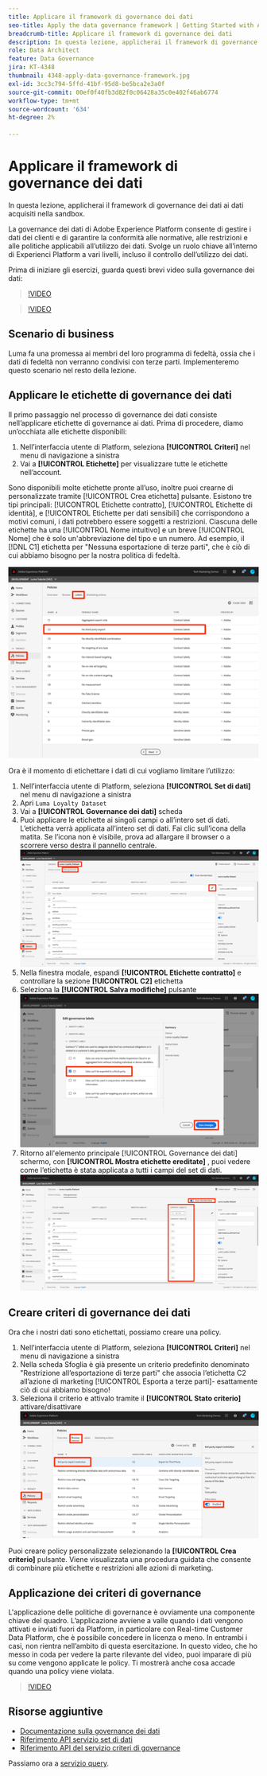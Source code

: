 ```yaml
---
title: Applicare il framework di governance dei dati
seo-title: Apply the data governance framework | Getting Started with Adobe Experience Platform for Data Architects and Data Engineers
breadcrumb-title: Applicare il framework di governance dei dati
description: In questa lezione, applicherai il framework di governance dei dati ai dati acquisiti nella sandbox.
role: Data Architect
feature: Data Governance
jira: KT-4348
thumbnail: 4348-apply-data-governance-framework.jpg
exl-id: 3cc3c794-5ffd-41bf-95d8-be5bca2e3a0f
source-git-commit: 00ef0f40fb3d82f0c06428a35c0e402f46ab6774
workflow-type: tm+mt
source-wordcount: '634'
ht-degree: 2%

---
```


# Applicare il framework di governance dei dati

<!--15min-->

In questa lezione, applicherai il framework di governance dei dati ai dati acquisiti nella sandbox.

La governance dei dati di Adobe Experience Platform consente di gestire i dati dei clienti e di garantire la conformità alle normative, alle restrizioni e alle politiche applicabili all’utilizzo dei dati. Svolge un ruolo chiave all’interno di Experienci Platform a vari livelli, incluso il controllo dell’utilizzo dei dati.

Prima di iniziare gli esercizi, guarda questi brevi video sulla governance dei dati:
>[!VIDEO](https://video.tv.adobe.com/v/36653?learn=on)

>[!VIDEO](https://video.tv.adobe.com/v/29708?learn=on)

<!--
## Permissions required

In the [Configure Permissions](configure-permissions.md) lesson, you set up all the access controls required to complete this lesson, specifically:

* Permission items **[!UICONTROL Data Governance]** > **[!UICONTROL Manage Usage Labels]**, **[!UICONTROL Manage Data Usage Policies]** and **[!UICONTROL View Data Usage Policies]**
* Permission items **[!UICONTROL Data Management]** > **[!UICONTROL View Datasets]** and **[!UICONTROL Manage Datasets]**
* Permission item **[!UICONTROL Sandboxes]** > `Luma Tutorial`
* User-role access to the `Luma Tutorial Platform` Product Profile
-->

## Scenario di business

Luma fa una promessa ai membri del loro programma di fedeltà, ossia che i dati di fedeltà non verranno condivisi con terze parti. Implementeremo questo scenario nel resto della lezione.

## Applicare le etichette di governance dei dati

Il primo passaggio nel processo di governance dei dati consiste nell’applicare etichette di governance ai dati. Prima di procedere, diamo un’occhiata alle etichette disponibili:

1. Nell’interfaccia utente di Platform, seleziona **[!UICONTROL Criteri]** nel menu di navigazione a sinistra
1. Vai a **[!UICONTROL Etichette]** per visualizzare tutte le etichette nell’account.

Sono disponibili molte etichette pronte all’uso, inoltre puoi crearne di personalizzate tramite [!UICONTROL Crea etichetta] pulsante. Esistono tre tipi principali: [!UICONTROL Etichette contratto], [!UICONTROL Etichette di identità], e [!UICONTROL Etichette per dati sensibili] che corrispondono a motivi comuni, i dati potrebbero essere soggetti a restrizioni. Ciascuna delle etichette ha una [!UICONTROL Nome intuitivo] e un breve [!UICONTROL Nome] che è solo un&#39;abbreviazione del tipo e un numero. Ad esempio, il [!DNL C1] etichetta per &quot;Nessuna esportazione di terze parti&quot;, che è ciò di cui abbiamo bisogno per la nostra politica di fedeltà.

![Etichetta governance dei dati](assets/governance-policies.png)

Ora è il momento di etichettare i dati di cui vogliamo limitare l’utilizzo:

1. Nell’interfaccia utente di Platform, seleziona **[!UICONTROL Set di dati]** nel menu di navigazione a sinistra
1. Apri `Luma Loyalty Dataset`
1. Vai a **[!UICONTROL Governance dei dati]** scheda
1. Puoi applicare le etichette ai singoli campi o all’intero set di dati. L’etichetta verrà applicata all’intero set di dati. Fai clic sull’icona della matita. Se l’icona non è visibile, prova ad allargare il browser o a scorrere verso destra il pannello centrale.
   ![Governance dei dati](assets/governance-dataset.png)
1. Nella finestra modale, espandi **[!UICONTROL Etichette contratto]** e controllare la sezione **[!UICONTROL C2]** etichetta
1. Seleziona la **[!UICONTROL Salva modifiche]** pulsante
   ![Governance dei dati](assets/governance-applyLabel.png)
1. Ritorno all&#39;elemento principale [!UICONTROL Governance dei dati] schermo, con **[!UICONTROL Mostra etichette ereditate]** , puoi vedere come l’etichetta è stata applicata a tutti i campi del set di dati.
   ![Governance dei dati](assets/governance-labelsAdded.png)


<!--adding extra, unnecessary fields from field groups makes it harder to see which fields really need labels-->
<!--Are there any best practices for applying governance labels-->

## Creare criteri di governance dei dati

Ora che i nostri dati sono etichettati, possiamo creare una policy.

1. Nell’interfaccia utente di Platform, seleziona **[!UICONTROL Criteri]** nel menu di navigazione a sinistra
1. Nella scheda Sfoglia è già presente un criterio predefinito denominato &quot;Restrizione all’esportazione di terze parti&quot; che associa l’etichetta C2 all’azione di marketing [!UICONTROL Esporta a terze parti]- esattamente ciò di cui abbiamo bisogno!
1. Seleziona il criterio e attivalo tramite il **[!UICONTROL Stato criterio]** attivare/disattivare
   ![Governance dei dati](assets/governance-enablePolicy.png)

Puoi creare policy personalizzate selezionando la **[!UICONTROL Crea criterio]** pulsante. Viene visualizzata una procedura guidata che consente di combinare più etichette e restrizioni alle azioni di marketing.

## Applicazione dei criteri di governance

L&#39;applicazione delle politiche di governance è ovviamente una componente chiave del quadro. L’applicazione avviene a valle quando i dati vengono attivati e inviati fuori da Platform, in particolare con Real-time Customer Data Platform, che è possibile concedere in licenza o meno. In entrambi i casi, non rientra nell’ambito di questa esercitazione. In questo video, che ho messo in coda per vedere la parte rilevante del video, puoi imparare di più su come vengono applicate le policy. Ti mostrerà anche cosa accade quando una policy viene violata.

>[!VIDEO](https://video.tv.adobe.com/v/33631/?t=151&quality=12&learn=on)


## Risorse aggiuntive

* [Documentazione sulla governance dei dati](https://experienceleague.adobe.com/docs/experience-platform/data-governance/home.html?lang=it)
* [Riferimento API servizio set di dati](https://www.adobe.io/experience-platform-apis/references/dataset-service/)
* [Riferimento API del servizio criteri di governance](https://www.adobe.io/experience-platform-apis/references/policy-service/)

Passiamo ora a [servizio query](run-queries.md).
